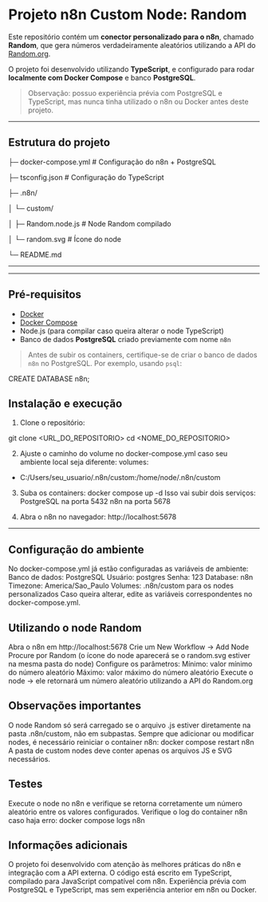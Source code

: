 # Projeto n8n Custom Node: Random

Este repositório contém um **conector personalizado para o n8n**, chamado **Random**, que gera números verdadeiramente aleatórios utilizando a API do [Random.org](https://www.random.org/).

O projeto foi desenvolvido utilizando **TypeScript**, e configurado para rodar **localmente com Docker Compose** e banco **PostgreSQL**.

> Observação: possuo experiência prévia com PostgreSQL e TypeScript, mas nunca tinha utilizado o n8n ou Docker antes deste projeto.

---

## Estrutura do projeto

├─ docker-compose.yml # Configuração do n8n + PostgreSQL

├─ tsconfig.json # Configuração do TypeScript

├─ .n8n/

│ └─ custom/

│ ├─ Random.node.js # Node Random compilado

│ └─ random.svg # Ícone do node

└─ README.md

---


---

## Pré-requisitos

- [Docker](https://www.docker.com/)
- [Docker Compose](https://docs.docker.com/compose/)
- Node.js (para compilar caso queira alterar o node TypeScript)
- Banco de dados **PostgreSQL** criado previamente com nome `n8n`

> Antes de subir os containers, certifique-se de criar o banco de dados `n8n` no PostgreSQL. Por exemplo, usando `psql`:

CREATE DATABASE n8n;


## Instalação e execução

1. Clone o repositório:

git clone <URL_DO_REPOSITORIO>
cd <NOME_DO_REPOSITORIO>

2. Ajuste o caminho do volume no docker-compose.yml caso seu ambiente local seja diferente:
volumes:
  - C:/Users/seu_usuario/.n8n/custom:/home/node/.n8n/custom

3. Suba os containers:
docker compose up -d
Isso vai subir dois serviços:
PostgreSQL na porta 5432
n8n na porta 5678

4. Abra o n8n no navegador:
http://localhost:5678

---

## Configuração do ambiente

No docker-compose.yml já estão configuradas as variáveis de ambiente:
Banco de dados: PostgreSQL
Usuário: postgres
Senha: 123
Database: n8n
Timezone: America/Sao_Paulo
Volumes: .n8n/custom para os nodes personalizados
Caso queira alterar, edite as variáveis correspondentes no docker-compose.yml.

## Utilizando o node Random

Abra o n8n em http://localhost:5678
Crie um New Workflow → Add Node
Procure por Random (o ícone do node aparecerá se o random.svg estiver na mesma pasta do node)
Configure os parâmetros:
Mínimo: valor mínimo do número aleatório
Máximo: valor máximo do número aleatório
Execute o node → ele retornará um número aleatório utilizando a API do Random.org

## Observações importantes

O node Random só será carregado se o arquivo .js estiver diretamente na pasta .n8n/custom, não em subpastas.
Sempre que adicionar ou modificar nodes, é necessário reiniciar o container n8n:
docker compose restart n8n
A pasta de custom nodes deve conter apenas os arquivos JS e SVG necessários.

## Testes

Execute o node no n8n e verifique se retorna corretamente um número aleatório entre os valores configurados.
Verifique o log do container n8n caso haja erro:
docker compose logs n8n

## Informações adicionais

O projeto foi desenvolvido com atenção às melhores práticas do n8n e integração com a API externa.
O código está escrito em TypeScript, compilado para JavaScript compatível com n8n.
Experiência prévia com PostgreSQL e TypeScript, mas sem experiência anterior em n8n ou Docker.
